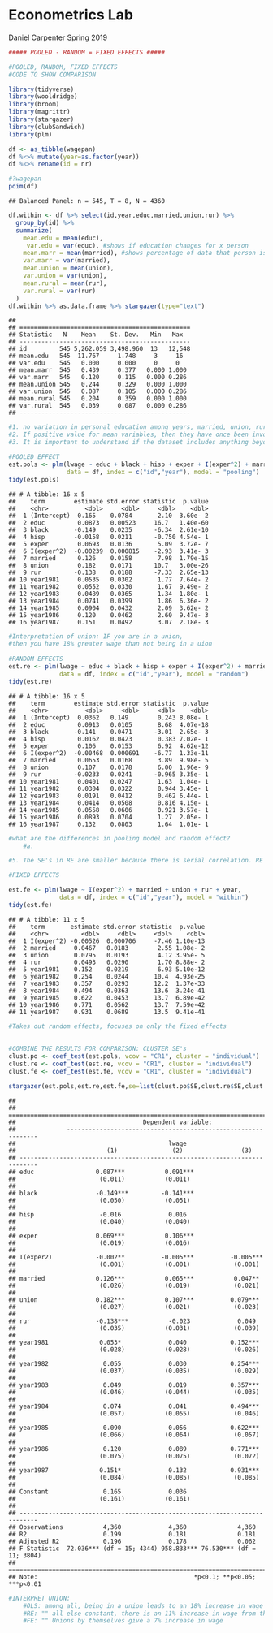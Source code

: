 Econometrics Lab
================
Daniel Carpenter
Spring 2019

``` r
##### POOLED - RANDOM = FIXED EFFECTS #####

#POOLED, RANDOM, FIXED EFFECTS
#CODE TO SHOW COMPARISON

library(tidyverse)
library(wooldridge)
library(broom)
library(magrittr)
library(stargazer)
library(clubSandwich)
library(plm)

df <- as_tibble(wagepan)
df %<>% mutate(year=as.factor(year))
df %<>% rename(id = nr)

#?wagepan
pdim(df)
```

    ## Balanced Panel: n = 545, T = 8, N = 4360

``` r
df.within <- df %>% select(id,year,educ,married,union,rur) %>%
  group_by(id) %>%
  summarize(
    mean.edu = mean(educ),
     var.edu = var(educ), #shows if education changes for x person
    mean.marr = mean(married), #shows percentage of data that person is married
    var.marr = var(married),
    mean.union = mean(union),
    var.union = var(union),
    mean.rural = mean(rur),
    var.rural = var(rur)
  )
df.within %>% as.data.frame %>% stargazer(type="text")
```

    ## 
    ## ===============================================
    ## Statistic   N    Mean    St. Dev.   Min   Max  
    ## -----------------------------------------------
    ## id         545 5,262.059 3,498.960  13   12,548
    ## mean.edu   545  11.767     1.748     3     16  
    ## var.edu    545   0.000     0.000     0     0   
    ## mean.marr  545   0.439     0.377   0.000 1.000 
    ## var.marr   545   0.120     0.115   0.000 0.286 
    ## mean.union 545   0.244     0.329   0.000 1.000 
    ## var.union  545   0.087     0.105   0.000 0.286 
    ## mean.rural 545   0.204     0.359   0.000 1.000 
    ## var.rural  545   0.039     0.087   0.000 0.286 
    ## -----------------------------------------------

``` r
#1. no variation in personal education among years, married, union, rural = yes
#2. If positive value for mean variables, then they have once been involved with that activity within the years in this dataset
#3. It is important to understand if the dataset includes anything beyond 0 values. If so, then there is not much point in creating an estimate off the individuals.

#POOLED EFFECT
est.pols <- plm(lwage ~ educ + black + hisp + exper + I(exper^2) + married + union + rur + year,
                data = df, index = c("id","year"), model = "pooling")
tidy(est.pols)
```

    ## # A tibble: 16 x 5
    ##    term        estimate std.error statistic  p.value
    ##    <chr>          <dbl>     <dbl>     <dbl>    <dbl>
    ##  1 (Intercept)  0.165    0.0784       2.10  3.60e- 2
    ##  2 educ         0.0873   0.00523     16.7   1.40e-60
    ##  3 black       -0.149    0.0235      -6.34  2.61e-10
    ##  4 hisp        -0.0158   0.0211      -0.750 4.54e- 1
    ##  5 exper        0.0693   0.0136       5.09  3.72e- 7
    ##  6 I(exper^2)  -0.00239  0.000815    -2.93  3.41e- 3
    ##  7 married      0.126    0.0158       7.98  1.79e-15
    ##  8 union        0.182    0.0171      10.7   3.00e-26
    ##  9 rur         -0.138    0.0188      -7.33  2.65e-13
    ## 10 year1981     0.0535   0.0302       1.77  7.64e- 2
    ## 11 year1982     0.0552   0.0330       1.67  9.49e- 2
    ## 12 year1983     0.0489   0.0365       1.34  1.80e- 1
    ## 13 year1984     0.0741   0.0399       1.86  6.36e- 2
    ## 14 year1985     0.0904   0.0432       2.09  3.62e- 2
    ## 15 year1986     0.120    0.0462       2.60  9.47e- 3
    ## 16 year1987     0.151    0.0492       3.07  2.18e- 3

``` r
#Interpretation of union: IF you are in a union, 
#then you have 18% greater wage than not being in a uion
    
#RANDOM EFFECTS
est.re <- plm(lwage ~ educ + black + hisp + exper + I(exper^2) + married + union + rur + year,
              data = df, index = c("id","year"), model = "random")
tidy(est.re)
```

    ## # A tibble: 16 x 5
    ##    term        estimate std.error statistic  p.value
    ##    <chr>          <dbl>     <dbl>     <dbl>    <dbl>
    ##  1 (Intercept)  0.0362   0.149        0.243 8.08e- 1
    ##  2 educ         0.0913   0.0105       8.68  4.07e-18
    ##  3 black       -0.141    0.0471      -3.01  2.65e- 3
    ##  4 hisp         0.0162   0.0423       0.383 7.02e- 1
    ##  5 exper        0.106    0.0153       6.92  4.62e-12
    ##  6 I(exper^2)  -0.00468  0.000691    -6.77  1.33e-11
    ##  7 married      0.0653   0.0168       3.89  9.98e- 5
    ##  8 union        0.107    0.0178       6.00  1.96e- 9
    ##  9 rur         -0.0233   0.0241      -0.965 3.35e- 1
    ## 10 year1981     0.0401   0.0247       1.63  1.04e- 1
    ## 11 year1982     0.0304   0.0322       0.944 3.45e- 1
    ## 12 year1983     0.0191   0.0412       0.462 6.44e- 1
    ## 13 year1984     0.0414   0.0508       0.816 4.15e- 1
    ## 14 year1985     0.0558   0.0606       0.921 3.57e- 1
    ## 15 year1986     0.0893   0.0704       1.27  2.05e- 1
    ## 16 year1987     0.132    0.0803       1.64  1.01e- 1

``` r
#what are the differences in pooling model and random effect?
    #a. 

#5. The SE's in RE are smaller because there is serial correlation. RE has cluter robust SE (model = random (fix))

#FIXED EFFECTS

est.fe <- plm(lwage ~ I(exper^2) + married + union + rur + year,
              data = df, index = c("id","year"), model = "within")
tidy(est.fe)
```

    ## # A tibble: 11 x 5
    ##    term       estimate std.error statistic  p.value
    ##    <chr>         <dbl>     <dbl>     <dbl>    <dbl>
    ##  1 I(exper^2) -0.00526  0.000706     -7.46 1.10e-13
    ##  2 married     0.0467   0.0183        2.55 1.08e- 2
    ##  3 union       0.0795   0.0193        4.12 3.95e- 5
    ##  4 rur         0.0493   0.0290        1.70 8.88e- 2
    ##  5 year1981    0.152    0.0219        6.93 5.10e-12
    ##  6 year1982    0.254    0.0244       10.4  4.93e-25
    ##  7 year1983    0.357    0.0293       12.2  1.37e-33
    ##  8 year1984    0.494    0.0363       13.6  3.24e-41
    ##  9 year1985    0.622    0.0453       13.7  6.89e-42
    ## 10 year1986    0.771    0.0562       13.7  7.59e-42
    ## 11 year1987    0.931    0.0689       13.5  9.41e-41

``` r
#Takes out random effects, focuses on only the fixed effects
    
    
#COMBINE THE RESULTS FOR COMPARISON: CLUSTER SE's
clust.po <- coef_test(est.pols, vcov = "CR1", cluster = "individual")
clust.re <- coef_test(est.re, vcov = "CR1", cluster = "individual")
clust.fe <- coef_test(est.fe, vcov = "CR1", cluster = "individual")

stargazer(est.pols,est.re,est.fe,se=list(clust.po$SE,clust.re$SE,clust.fe$SE),type="text")
```

    ## 
    ## ===========================================================================
    ##                                   Dependent variable:                      
    ##              --------------------------------------------------------------
    ##                                          lwage                             
    ##                         (1)               (2)                (3)           
    ## ---------------------------------------------------------------------------
    ## educ                 0.087***           0.091***                           
    ##                       (0.011)           (0.011)                            
    ##                                                                            
    ## black                -0.149***         -0.141***                           
    ##                       (0.050)           (0.051)                            
    ##                                                                            
    ## hisp                  -0.016             0.016                             
    ##                       (0.040)           (0.040)                            
    ##                                                                            
    ## exper                0.069***           0.106***                           
    ##                       (0.019)           (0.016)                            
    ##                                                                            
    ## I(exper2)            -0.002**          -0.005***          -0.005***        
    ##                       (0.001)           (0.001)            (0.001)         
    ##                                                                            
    ## married              0.126***           0.065***           0.047**         
    ##                       (0.026)           (0.019)            (0.021)         
    ##                                                                            
    ## union                0.182***           0.107***          0.079***         
    ##                       (0.027)           (0.021)            (0.023)         
    ##                                                                            
    ## rur                  -0.138***           -0.023             0.049          
    ##                       (0.035)           (0.031)            (0.039)         
    ##                                                                            
    ## year1981              0.053*             0.040            0.152***         
    ##                       (0.028)           (0.028)            (0.026)         
    ##                                                                            
    ## year1982               0.055             0.030            0.254***         
    ##                       (0.037)           (0.035)            (0.029)         
    ##                                                                            
    ## year1983               0.049             0.019            0.357***         
    ##                       (0.046)           (0.044)            (0.035)         
    ##                                                                            
    ## year1984               0.074             0.041            0.494***         
    ##                       (0.057)           (0.055)            (0.046)         
    ##                                                                            
    ## year1985               0.090             0.056            0.622***         
    ##                       (0.066)           (0.064)            (0.057)         
    ##                                                                            
    ## year1986               0.120             0.089            0.771***         
    ##                       (0.075)           (0.075)            (0.072)         
    ##                                                                            
    ## year1987              0.151*             0.132            0.931***         
    ##                       (0.084)           (0.085)            (0.085)         
    ##                                                                            
    ## Constant               0.165             0.036                             
    ##                       (0.161)           (0.161)                            
    ##                                                                            
    ## ---------------------------------------------------------------------------
    ## Observations           4,360             4,360              4,360          
    ## R2                     0.199             0.181              0.181          
    ## Adjusted R2            0.196             0.178              0.062          
    ## F Statistic  72.036*** (df = 15; 4344) 958.833*** 76.530*** (df = 11; 3804)
    ## ===========================================================================
    ## Note:                                           *p<0.1; **p<0.05; ***p<0.01

``` r
#INTERPRET UNION:
    #OLS: among all, being in a union leads to an 18% increase in wage
    #RE: "" all else constant, there is an 11% increase in wage from things like ability and what have you
    #FE: "" Unions by themselves give a 7% increase in wage 
```
